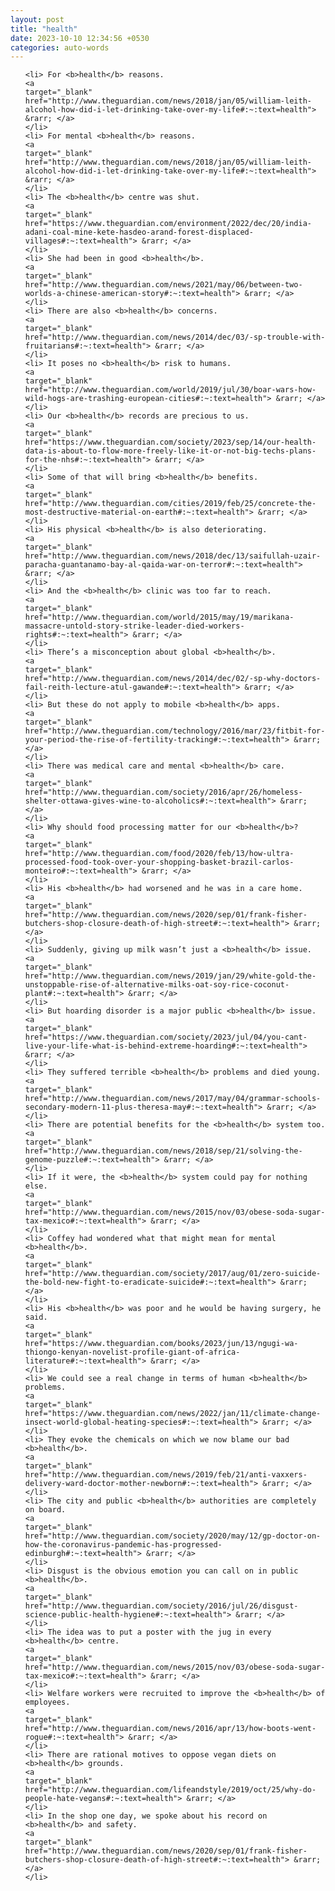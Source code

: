 ```yaml
---
layout: post
title: "health"
date: 2023-10-10 12:34:56 +0530
categories: auto-words
---
```

<ol>

    <li> For <b>health</b> reasons.
    <a 
    target="_blank" 
    href="http://www.theguardian.com/news/2018/jan/05/william-leith-alcohol-how-did-i-let-drinking-take-over-my-life#:~:text=health"> &rarr; </a>
    </li>
    <li> For mental <b>health</b> reasons.
    <a 
    target="_blank" 
    href="http://www.theguardian.com/news/2018/jan/05/william-leith-alcohol-how-did-i-let-drinking-take-over-my-life#:~:text=health"> &rarr; </a>
    </li>
    <li> The <b>health</b> centre was shut.
    <a 
    target="_blank" 
    href="https://www.theguardian.com/environment/2022/dec/20/india-adani-coal-mine-kete-hasdeo-arand-forest-displaced-villages#:~:text=health"> &rarr; </a>
    </li>
    <li> She had been in good <b>health</b>.
    <a 
    target="_blank" 
    href="http://www.theguardian.com/news/2021/may/06/between-two-worlds-a-chinese-american-story#:~:text=health"> &rarr; </a>
    </li>
    <li> There are also <b>health</b> concerns.
    <a 
    target="_blank" 
    href="http://www.theguardian.com/news/2014/dec/03/-sp-trouble-with-fruitarians#:~:text=health"> &rarr; </a>
    </li>
    <li> It poses no <b>health</b> risk to humans.
    <a 
    target="_blank" 
    href="http://www.theguardian.com/world/2019/jul/30/boar-wars-how-wild-hogs-are-trashing-european-cities#:~:text=health"> &rarr; </a>
    </li>
    <li> Our <b>health</b> records are precious to us.
    <a 
    target="_blank" 
    href="https://www.theguardian.com/society/2023/sep/14/our-health-data-is-about-to-flow-more-freely-like-it-or-not-big-techs-plans-for-the-nhs#:~:text=health"> &rarr; </a>
    </li>
    <li> Some of that will bring <b>health</b> benefits.
    <a 
    target="_blank" 
    href="http://www.theguardian.com/cities/2019/feb/25/concrete-the-most-destructive-material-on-earth#:~:text=health"> &rarr; </a>
    </li>
    <li> His physical <b>health</b> is also deteriorating.
    <a 
    target="_blank" 
    href="http://www.theguardian.com/news/2018/dec/13/saifullah-uzair-paracha-guantanamo-bay-al-qaida-war-on-terror#:~:text=health"> &rarr; </a>
    </li>
    <li> And the <b>health</b> clinic was too far to reach.
    <a 
    target="_blank" 
    href="http://www.theguardian.com/world/2015/may/19/marikana-massacre-untold-story-strike-leader-died-workers-rights#:~:text=health"> &rarr; </a>
    </li>
    <li> There’s a misconception about global <b>health</b>.
    <a 
    target="_blank" 
    href="http://www.theguardian.com/news/2014/dec/02/-sp-why-doctors-fail-reith-lecture-atul-gawande#:~:text=health"> &rarr; </a>
    </li>
    <li> But these do not apply to mobile <b>health</b> apps.
    <a 
    target="_blank" 
    href="http://www.theguardian.com/technology/2016/mar/23/fitbit-for-your-period-the-rise-of-fertility-tracking#:~:text=health"> &rarr; </a>
    </li>
    <li> There was medical care and mental <b>health</b> care.
    <a 
    target="_blank" 
    href="http://www.theguardian.com/society/2016/apr/26/homeless-shelter-ottawa-gives-wine-to-alcoholics#:~:text=health"> &rarr; </a>
    </li>
    <li> Why should food processing matter for our <b>health</b>?
    <a 
    target="_blank" 
    href="http://www.theguardian.com/food/2020/feb/13/how-ultra-processed-food-took-over-your-shopping-basket-brazil-carlos-monteiro#:~:text=health"> &rarr; </a>
    </li>
    <li> His <b>health</b> had worsened and he was in a care home.
    <a 
    target="_blank" 
    href="http://www.theguardian.com/news/2020/sep/01/frank-fisher-butchers-shop-closure-death-of-high-street#:~:text=health"> &rarr; </a>
    </li>
    <li> Suddenly, giving up milk wasn’t just a <b>health</b> issue.
    <a 
    target="_blank" 
    href="http://www.theguardian.com/news/2019/jan/29/white-gold-the-unstoppable-rise-of-alternative-milks-oat-soy-rice-coconut-plant#:~:text=health"> &rarr; </a>
    </li>
    <li> But hoarding disorder is a major public <b>health</b> issue.
    <a 
    target="_blank" 
    href="https://www.theguardian.com/society/2023/jul/04/you-cant-live-your-life-what-is-behind-extreme-hoarding#:~:text=health"> &rarr; </a>
    </li>
    <li> They suffered terrible <b>health</b> problems and died young.
    <a 
    target="_blank" 
    href="http://www.theguardian.com/news/2017/may/04/grammar-schools-secondary-modern-11-plus-theresa-may#:~:text=health"> &rarr; </a>
    </li>
    <li> There are potential benefits for the <b>health</b> system too.
    <a 
    target="_blank" 
    href="http://www.theguardian.com/news/2018/sep/21/solving-the-genome-puzzle#:~:text=health"> &rarr; </a>
    </li>
    <li> If it were, the <b>health</b> system could pay for nothing else.
    <a 
    target="_blank" 
    href="http://www.theguardian.com/news/2015/nov/03/obese-soda-sugar-tax-mexico#:~:text=health"> &rarr; </a>
    </li>
    <li> Coffey had wondered what that might mean for mental <b>health</b>.
    <a 
    target="_blank" 
    href="http://www.theguardian.com/society/2017/aug/01/zero-suicide-the-bold-new-fight-to-eradicate-suicide#:~:text=health"> &rarr; </a>
    </li>
    <li> His <b>health</b> was poor and he would be having surgery, he said.
    <a 
    target="_blank" 
    href="https://www.theguardian.com/books/2023/jun/13/ngugi-wa-thiongo-kenyan-novelist-profile-giant-of-africa-literature#:~:text=health"> &rarr; </a>
    </li>
    <li> We could see a real change in terms of human <b>health</b> problems.
    <a 
    target="_blank" 
    href="https://www.theguardian.com/news/2022/jan/11/climate-change-insect-world-global-heating-species#:~:text=health"> &rarr; </a>
    </li>
    <li> They evoke the chemicals on which we now blame our bad <b>health</b>.
    <a 
    target="_blank" 
    href="http://www.theguardian.com/news/2019/feb/21/anti-vaxxers-delivery-ward-doctor-mother-newborn#:~:text=health"> &rarr; </a>
    </li>
    <li> The city and public <b>health</b> authorities are completely on board.
    <a 
    target="_blank" 
    href="http://www.theguardian.com/society/2020/may/12/gp-doctor-on-how-the-coronavirus-pandemic-has-progressed-edinburgh#:~:text=health"> &rarr; </a>
    </li>
    <li> Disgust is the obvious emotion you can call on in public <b>health</b>.
    <a 
    target="_blank" 
    href="http://www.theguardian.com/society/2016/jul/26/disgust-science-public-health-hygiene#:~:text=health"> &rarr; </a>
    </li>
    <li> The idea was to put a poster with the jug in every <b>health</b> centre.
    <a 
    target="_blank" 
    href="http://www.theguardian.com/news/2015/nov/03/obese-soda-sugar-tax-mexico#:~:text=health"> &rarr; </a>
    </li>
    <li> Welfare workers were recruited to improve the <b>health</b> of employees.
    <a 
    target="_blank" 
    href="http://www.theguardian.com/news/2016/apr/13/how-boots-went-rogue#:~:text=health"> &rarr; </a>
    </li>
    <li> There are rational motives to oppose vegan diets on <b>health</b> grounds.
    <a 
    target="_blank" 
    href="http://www.theguardian.com/lifeandstyle/2019/oct/25/why-do-people-hate-vegans#:~:text=health"> &rarr; </a>
    </li>
    <li> In the shop one day, we spoke about his record on <b>health</b> and safety.
    <a 
    target="_blank" 
    href="http://www.theguardian.com/news/2020/sep/01/frank-fisher-butchers-shop-closure-death-of-high-street#:~:text=health"> &rarr; </a>
    </li>